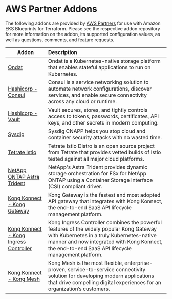 # AWS Partner Addons

The following addons are provided by [AWS Partners](https://aws.amazon.com/partners/) for use with Amazon EKS Blueprints for Terraform. Please see the respective addon repository for more information on the addon, its supported configuration values, as well as questions, comments, and feature requests.

| Addon | Description |
|-------|:------------|
| [Ondat](https://github.com/ondat/terraform-eksblueprints-ondat-addon) | Ondat is a Kubernetes-native storage platform that enables stateful applications to run on Kubernetes. |
| [Hashicorp - Consul](https://github.com/hashicorp/terraform-aws-hashicorp-consul-eks-addon) | Consul is a service networking solution to automate network configurations, discover services, and enable secure connectivity across any cloud or runtime. |
| [Hashicorp - Vault](https://github.com/hashicorp/terraform-aws-hashicorp-vault-eks-addon) | Vault secures, stores, and tightly controls access to tokens, passwords, certificates, API keys, and other secrets in modern computing. |
| [Sysdig](https://github.com/sysdiglabs/terraform-eksblueprints-sysdig-addon) | Sysdig CNAPP helps you stop cloud and container security attacks with no wasted time. |
| [Tetrate Istio](https://github.com/tetratelabs/terraform-eksblueprints-tetrate-istio-addon) | Tetrate Istio Distro is an open source project from Tetrate that provides vetted builds of Istio tested against all major cloud platforms. |
| [NetApp ONTAP Astra Trident](https://github.com/NetApp/terraform-aws-netapp-fsxn-eks-addon) | NetApp's Astra Trident provides dynamic storage orchestration for FSx for NetApp ONTAP using a Container Storage Interface (CSI) compliant driver. |
| [Kong Konnect - Kong Gateway](https://github.com/Kong/terraform-aws-eks-blueprint-konnect-runtime-instance) | Kong Gateway is the fastest and most adopted API gateway that integrates with Kong Konnect, the end-to-end SaaS API lifecycle management platform. |
| [Kong Konnect - Kong Ingress Controller](https://github.com/Kong/terraform-aws-eks-blueprint-konnect-kic) | Kong Ingress Controller combines the powerful features of the widely popular Kong Gateway with Kubernetes in a truly Kubernetes-native manner and now integrated with Kong Konnect, the end-to-end SaaS API lifecycle management platform. |
| [Kong Konnect - Kong Mesh](https://github.com/Kong/terraform-aws-eks-blueprint-konnect-kic) |  Kong Mesh is the most flexible, enterprise-proven, service-to-service connectivity solution for developing modern applications that drive compelling digital experiences for an organization’s customers. |
